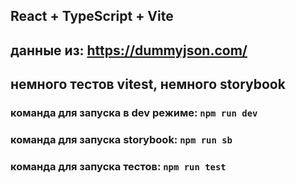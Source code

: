 ## React + TypeScript + Vite


## данные из: https://dummyjson.com/

## немного тестов vitest, немного storybook


### команда для запуска в dev режиме: `npm run dev`

### команда для запуска storybook: `npm run sb`

### команда для запуска тестов: `npm run test`
